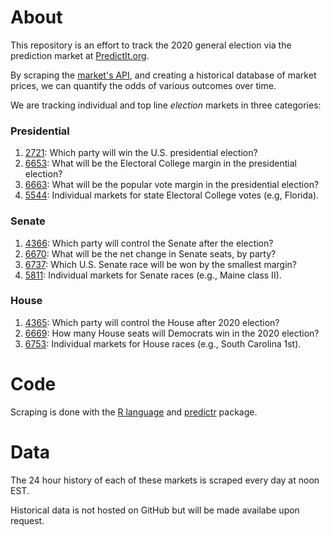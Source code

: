 # About

This repository is an effort to track the 2020 general election via the
prediction market at [PredictIt.org][pi]. 

By scraping the [market's API][api], and creating a historical database of
market prices, we can quantify the odds of various outcomes over time.

[pi]: https://www.predictit.org/
[api]:https://www.predictit.org/api/marketdata/all/

We are tracking individual and top line _election_ markets in three categories:

### Presidential

1. [2721]: Which party will win the U.S. presidential election?
2. [6653]: What will be the Electoral College margin in the presidential election? 
3. [6663]: What will be the popular vote margin in the presidential election?
4. [5544]: Individual markets for state Electoral College votes (e.g, Florida).

[2721]: https://www.predictit.org/markets/detail/2721/
[6653]: https://www.predictit.org/markets/detail/6653/
[6663]: https://www.predictit.org/markets/detail/6663/
[5544]: https://www.predictit.org/markets/detail/5544

### Senate

1. [4366]: Which party will control the Senate after the election?
2. [6670]: What will be the net change in Senate seats, by party?
3. [6737]: Which U.S. Senate race will be won by the smallest margin?
4. [5811]: Individual markets for Senate races (e.g., Maine class II).

[4366]: https://www.predictit.org/markets/detail/4366/
[6670]: https://www.predictit.org/markets/detail/6670/
[6737]: https://www.predictit.org/markets/detail/6737/
[5811]: https://www.predictit.org/markets/detail/5811/

### House

1. [4365]: Which party will control the House after 2020 election?
2. [6669]: How many House seats will Democrats win in the 2020 election?
3. [6753]: Individual markets for House races (e.g., South Carolina 1st).

[4365]: https://www.predictit.org/markets/detail/4365/
[6669]: https://www.predictit.org/markets/detail/6669/
[6753]: https://www.predictit.org/markets/detail/6753/

# Code

Scraping is done with the [R language][rlang] and [predictr] package.

[rlang]: https://www.r-project.org/
[predictr]: https://github.com/kiernann/predictr

# Data

The 24 hour history of each of these markets is scraped every day at noon EST.

Historical data is not hosted on GitHub but will be made availabe upon request.
